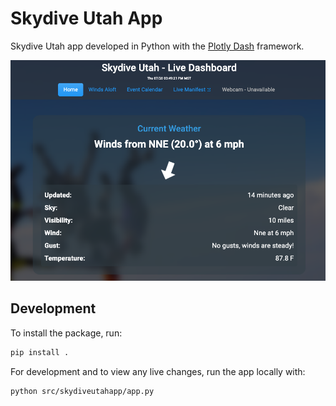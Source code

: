 # Skydive Utah App

Skydive Utah app developed in Python with the [Plotly Dash](https://dash.plotly.com/) framework.

![](docs/docs_img.png)

## Development

To install the package, run:

```bash
pip install .
```

For development and to view any live changes, run the app locally with:

```bash
python src/skydiveutahapp/app.py
```
